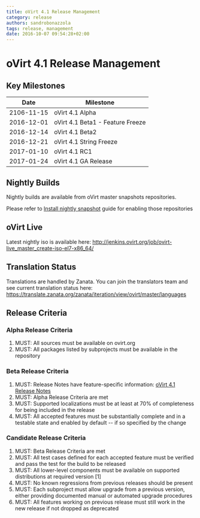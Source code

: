 ```yaml
---
title: oVirt 4.1 Release Management
category: release
authors: sandrobonazzola
tags: release, management
date: 2016-10-07 09:54:28+02:00
---
```


# oVirt 4.1 Release Management

## Key Milestones

| Date       | Milestone                        |
|------------|----------------------------------|
| 2106-11-15 | oVirt 4.1 Alpha                  |
| 2016-12-01 | oVirt 4.1 Beta1 - Feature Freeze |
| 2016-12-14 | oVirt 4.1 Beta2                  |
| 2016-12-21 | oVirt 4.1 String Freeze          |
| 2017-01-10 | oVirt 4.1 RC1                    |
| 2017-01-24 | oVirt 4.1 GA Release             |

## Nightly Builds

Nightly builds are available from oVirt master snapshots repositories.

Please refer to [Install nightly snapshot](http://www.ovirt.org/develop/dev-process/install-nightly-snapshot/) guide for enabling those repositories

## oVirt Live

Latest nightly iso is available here: <http://jenkins.ovirt.org/job/ovirt-live_master_create-iso-el7-x86_64/>

## Translation Status

Translations are handled by Zanata. You can join the translators team and see current translation status here:
<https://translate.zanata.org/zanata/iteration/view/ovirt/master/languages>

## Release Criteria

### Alpha Release Criteria

1.  MUST: All sources must be available on ovirt.org
2.  MUST: All packages listed by subprojects must be available in the repository

### Beta Release Criteria

1.  MUST: Release Notes have feature-specific information: [oVirt 4.1 Release Notes](http://www.ovirt.org/release/4.1.0/)
2.  MUST: Alpha Release Criteria are met
3.  MUST: Supported localizations must be at least at 70% of completeness for being included in the release
4.  MUST: All accepted features must be substantially complete and in a testable state and enabled by default -- if so specified by the change

### Candidate Release Criteria

1.  MUST: Beta Release Criteria are met
2.  MUST: All test cases defined for each accepted feature must be verified and pass the test for the build to be released
3.  MUST: All lower-level components must be available on supported distributions at required version [1]
4.  MUST: No known regressions from previous releases should be present
5.  MUST: Each subproject must allow upgrade from a previous version, either providing documented manual or automated upgrade procedures
6.  MUST: All features working on previous release must still work in the new release if not dropped as deprecated
